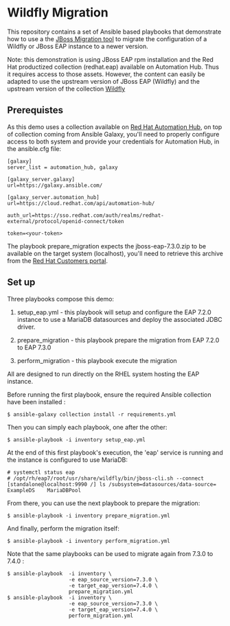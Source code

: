Wildfly Migration
=================

This repository contains a set of Ansible based playbooks that demonstrate how to use a the [JBoss Migration tool](https://access.redhat.com/documentation/en-us/red_hat_jboss_enterprise_application_platform/7.1/html/using_the_jboss_server_migration_tool/index) to migrate the configuration of a Wildfly or JBoss EAP
instance to a newer version.

Note: this demonstration is using JBoss EAP rpm installation and the Red Hat productized collection (redhat.eap) available on Automation Hub. Thus it requires access to those assets. However, the content can easily be adapted to use the upstream version of JBoss EAP (Wildfly) and the upstream version of the collection [Wildfly](https://github.com/middleware_automation/wildfly)

## Prerequistes

As this demo uses a collection available on [Red Hat Automation Hub](https://www.ansible.com/products/automation-hub), on top of collection coming from Ansible Galaxy, you'll need to properly configure access to both system and provide your credentials for Automation Hub, in the ansible.cfg file:

    [galaxy]
    server_list = automation_hub, galaxy

    [galaxy_server.galaxy]
    url=https://galaxy.ansible.com/

    [galaxy_server.automation_hub]
    url=https://cloud.redhat.com/api/automation-hub/

    auth_url=https://sso.redhat.com/auth/realms/redhat-external/protocol/openid-connect/token

    token=<your-token>

The playbook prepare_migration expects the jboss-eap-7.3.0.zip to be available on the target system (localhost), you'll need to retrieve this archive from the [Red Hat Customers portal](https://access.redhat.com/).

## Set up

Three playbooks compose this demo:

1. setup_eap.yml - this playbook will setup and configure the EAP 7.2.0 instance to use a MariaDB datasources and deploy the associated JDBC driver.

2. prepare_migration - this playbook prepare the migration from EAP 7.2.0 to EAP 7.3.0

3. perform_migration - this playbook execute the migration

All are designed to run directly on the RHEL system hosting the EAP instance.

Before running the first playbook, ensure the required Ansible collection have been installed :

    $ ansible-galaxy collection install -r requirements.yml

Then you can simply each playbook, one after the other:

    $ ansible-playbook -i inventory setup_eap.yml

At the end of this first playbook's execution, the 'eap' service is running and the instance is configured to use MariaDB:

    # systemctl status eap
	# /opt/rh/eap7/root/usr/share/wildfly/bin/jboss-cli.sh --connect
	[standalone@localhost:9990 /] ls /subsystem=datasources/data-source=
	ExampleDS    MariaDBPool

From there, you can use the next playbook to prepare the migration:

	$ ansible-playbook -i inventory prepare_migration.yml

And finally, perform the migration itself:

	$ ansible-playbook -i inventory perform_migration.yml

Note that the same playbooks can be used to migrate again from 7.3.0 to 7.4.0 :

	$ ansible-playbook  -i inventory \
                        -e eap_source_version=7.3.0 \
                 		-e target_eap_version=7.4.0 \
                 		prepare_migration.yml
	$ ansible-playbook 	-i inventory \
                        -e eap_source_version=7.3.0 \
                 		-e target_eap_version=7.4.0 \
                 		perform_migration.yml
